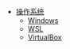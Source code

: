 * [操作系统](/os/os.md)
  * [Windows](/os/windows.md)
  * [WSL](/os/wsl.md)
  * [VirtualBox](/os/virtualBox.md)
